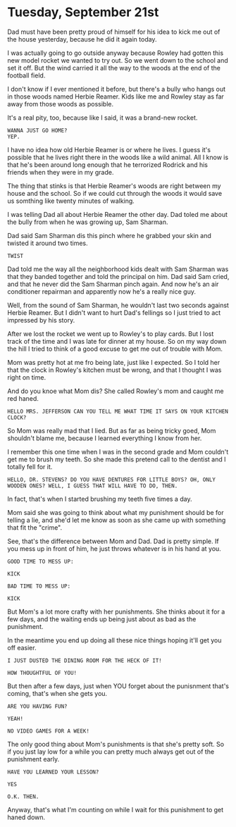 # Tuesday, September 21st

Dad must have been pretty proud of himself for his idea to kick me out of the house yesterday, because he did it again today.

I was actually going to go outside anyway because Rowley had gotten this new model rocket we wanted to try out. So we went down to the school and set it off. But the wind carried it all the way to the woods at the end of the football field.

I don't know if I ever mentioned it before, but there's a bully who hangs out in those woods named Herbie Reamer. Kids like me and Rowley stay as far away from those woods as possible.

It's a real pity, too, because like I said, it was a brand-new rocket.

	WANNA JUST GO HOME?
	YEP.

I have no idea how old Herbie Reamer is or where he lives. I guess it's possible that he lives right there in the woods like a wild animal. All I know is that he's been around long enough that he terrorized Rodrick and his friends when they were in my grade.

The thing that stinks is that Herbie Reamer's woods are right between my house and the school. So if we could cut through the woods it would save us somthing like twenty minutes of walking.

I was telling Dad all about Herbie Reamer the other day. Dad toled me about the bully from when he was growing up, Sam Sharman.

Dad said Sam Sharman dis this pinch where he grabbed your skin and twisted it around two times.

	TWIST

Dad told me the way all the neighborhood kids dealt with Sam Sharman was that they banded together and told the principal on him. Dad said Sam cried, and that he never did the Sam Sharman pinch again. And now he's an air conditioner repairman and apparently now he's a really nice guy.

Well, from the sound of Sam Sharman, he wouldn't last two seconds against Herbie Reamer. But I didn't want to hurt Dad's fellings so I just tried to act impressed by his story.

After we lost the rocket we went up to Rowley's to play cards. But I lost track of the time and I was late for dinner at my house. So on my way down the hill I tried to think of a good excuse to get me out of trouble with Mom.

Mom was pretty hot at me fro being late, just like I expected. So I told her that the clock in Rowley's kitchen must be wrong, and that I thought I was right on time.

And do you knoe what Mom dis? She called Rowley's mom and caught me red haned.

	HELLO MRS. JEFFERSON CAN YOU TELL ME WHAT TIME IT SAYS ON YOUR KITCHEN CLOCK?

So Mom was really mad that I lied. But as far as being tricky goed, Mom shouldn't blame me, because I learned everything I know from her.

I remember this one time when I was in the second grade and Mom couldn't get me to brush my teeth. So she made this pretend call to the dentist and I totally fell for it.

	HELLO, DR. STEVENS? DO YOU HAVE DENTURES FOR LITTLE BOYS? OH, ONLY WOODEN ONES? WELL, I GUESS THAT WILL HAVE TO DO, THEN.

In fact, that's when I started brushing my teeth five times a day.


Mom said she was going to think about what my punishment should be for telling a lie, and she'd let me know as soon as she came up with something that fit the "crime".

See, that's the difference between Mom and Dad. Dad is pretty simple. If you mess up in front of him, he just throws whatever is in his hand at you.

	GOOD TIME TO MESS UP:

	KICK

	BAD TIME TO MESS UP:

	KICK

But Mom's a lot more crafty with her punishments. She thinks about it for a few days, and the waiting ends up being just about as bad as the punishment.

In the meantime you end up doing all these nice things hoping it'll get you off easier.

	I JUST DUSTED THE DINING ROOM FOR THE HECK OF IT!

	HOW THOUGHTFUL OF YOU!

But then after a few days, just when YOU forget about the punisnment that's coming, that's when she gets you.

	ARE YOU HAVING FUN?

	YEAH!

	NO VIDEO GAMES FOR A WEEK!

The only good thing about Mom's punishments is that she's pretty soft. So if you just lay low for a while you can pretty much always get out of the punishment early.

	HAVE YOU LEARNED YOUR LESSON?

	YES

	O.K. THEN.

Anyway, that's what I'm counting on while I wait for this punishment to get haned down.





